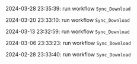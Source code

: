 2024-03-28 23:35:39: run workflow `Sync_Download` 

2024-03-20 23:33:10: run workflow `Sync_Download` 

2024-03-13 23:32:59: run workflow `Sync_Download` 

2024-03-06 23:33:23: run workflow `Sync_Download` 

2024-02-28 23:33:40: run workflow `Sync_Download` 


